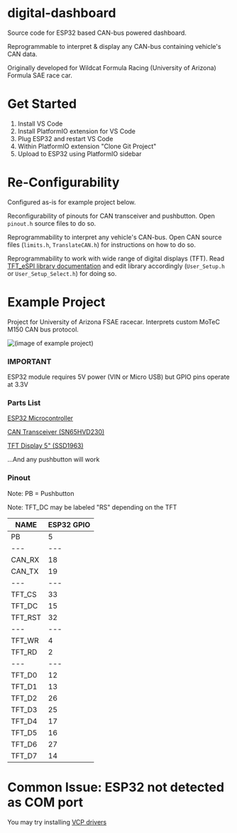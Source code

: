 # digital-dashboard

Source code for ESP32 based CAN-bus powered dashboard.

Reprogrammable to interpret & display any CAN-bus containing vehicle's CAN data.

Originally developed for Wildcat Formula Racing (University of Arizona) Formula SAE race car. 

# Get Started

1. Install VS Code
2. Install PlatformIO extension for VS Code
3. Plug ESP32 and restart VS Code
4. Within PlatformIO extension "Clone Git Project"
5. Upload to ESP32 using PlatformIO sidebar

# Re-Configurability

Configured as-is for example project below.

Reconfigurability of pinouts for CAN transceiver and pushbutton. Open `pinout.h` source files to do so.

Reprogrammability to interpret any vehicle's CAN-bus. Open CAN source files (`limits.h`, `TranslateCAN.h`) for instructions on how to do so.

Reprogrammability to work with wide range of digital displays (TFT). Read [TFT_eSPI library documentation](https://github.com/Bodmer/TFT_eSPI) and edit library accordingly (`User_Setup.h` or `User_Setup_Select.h`) for doing so.

# Example Project
Project for University of Arizona FSAE racecar. Interprets custom MoTeC M150 CAN bus protocol.

![(image of example project)](https://github.com/Sneupi/digital-dashboard/blob/main/exampleproject.jpg?raw=true)

### IMPORTANT
ESP32 module requires 5V power (VIN or Micro USB) but GPIO pins operate at 3.3V

### Parts List

[ESP32 Microcontroller](https://www.amazon.com/dp/B08D5ZD528)

[CAN Transceiver (SN65HVD230)](https://www.amazon.com/gp/product/B00KM6XMXO)

[TFT Display 5" (SSD1963)](https://www.amazon.com/s?k=ssd1963+5+inch) 

...And any pushbutton will work

### Pinout

Note: PB = Pushbutton

Note: TFT_DC may be labeled "RS" depending on the TFT

| NAME | ESP32 GPIO |
| --- | --- |
| PB | 5 |
| --- | --- |
| CAN_RX | 18 |
| CAN_TX | 19 |
| --- | --- |
| TFT_CS | 33 |
| TFT_DC | 15 |
| TFT_RST | 32 |
| --- | --- |
| TFT_WR | 4 |
| TFT_RD | 2 |
| --- | --- |
| TFT_D0 | 12 |
| TFT_D1 | 13 |
| TFT_D2 | 26 |
| TFT_D3 | 25 |
| TFT_D4 | 17 |
| TFT_D5 | 16 |
| TFT_D6 | 27 |
| TFT_D7 | 14 |

# Common Issue: ESP32 not detected as COM port

You may try installing [VCP drivers](https://www.silabs.com/developers/usb-to-uart-bridge-vcp-drivers?tab=downloads)
